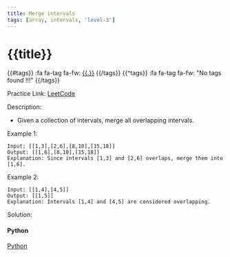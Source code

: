 ```yaml
---
title: Merge intervals
tags: [array, intervals, 'level-3']
---
```


# {{title}}

{{#tags}}
:fa fa-tag fa-fw: [{{.}}]({{tagspath}}/{{.}})
{{/tags}}
{{^tags}}
:fa fa-tag fa-fw: "No tags found !!!"
{{/tags}}

Practice Link: [LeetCode](https://leetcode.com/problems/merge-intervals/)

Description:

- Given a collection of intervals, merge all overlapping intervals.

Example 1:

```text
Input: [[1,3],[2,6],[8,10],[15,18]]
Output: [[1,6],[8,10],[15,18]]
Explanation: Since intervals [1,3] and [2,6] overlaps, merge them into [1,6].
```

Example 2:

```text
Input: [[1,4],[4,5]]
Output: [[1,5]]
Explanation: Intervals [1,4] and [4,5] are considered overlapping.
```

Solution:

<!-- tabs:start -->
#### **Python**

[Python](../pycode/array/merge-intervals.py ':include :type=code')
<!-- tabs:end -->
